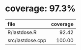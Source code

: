 # coverage: 97.3%

|file             | coverage|
|:----------------|--------:|
|R/lastdose.R     |    92.42|
|src/lastdose.cpp |   100.00|
